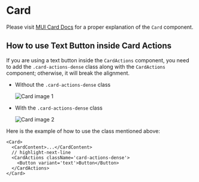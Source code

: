 # Card

Please visit [MUI Card Docs](https://mui.com/material-ui/react-card/) for a proper explanation of the `Card` component.

## How to use Text Button inside Card Actions

If you are using a text button inside the `CardActions` component, you need to add the `.card-actions-dense` class along with the `CardActions` component; otherwise, it will break the alignment.

- Without the `.card-actions-dense` class

  ![Card image 1](/images/misc/card-actions-with-no-class.png)

- With the `.card-actions-dense` class

  ![Card image 2](/images/misc/card-actions-with-class.png)

Here is the example of how to use the class mentioned above:

```tsx
<Card>
  <CardContent>...</CardContent>
  // highlight-next-line
  <CardActions className='card-actions-dense'>
    <Button variant='text'>Button</Button>
  </CardActions>
</Card>
```
